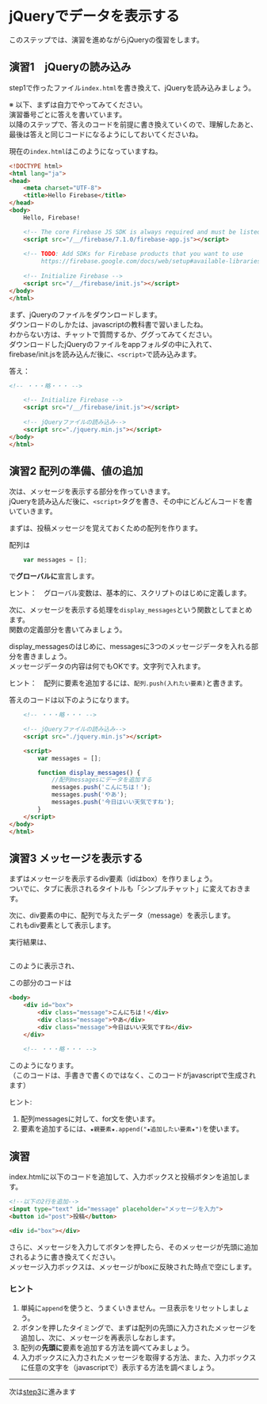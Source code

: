 # jQueryでデータを表示する

このステップでは、演習を進めながらjQueryの復習をします。

## 演習1　jQueryの読み込み
step1で作ったファイル```index.html```を書き換えて、jQueryを読み込みましょう。

※ 以下、まずは自力でやってみてください。  
演習番号ごとに答えを書いています。  
以降のステップで、答えのコードを前提に書き換えていくので、理解したあと、最後は答えと同じコードになるようにしておいてくださいね。

現在の```index.html```はこのようになっていますね。

```html
<!DOCTYPE html>
<html lang="ja">
<head>
    <meta charset="UTF-8">
    <title>Hello Firebase</title>
</head>
<body>
    Hello, Firebase!

    <!-- The core Firebase JS SDK is always required and must be listed first -->
    <script src="/__/firebase/7.1.0/firebase-app.js"></script>
    
    <!-- TODO: Add SDKs for Firebase products that you want to use
         https://firebase.google.com/docs/web/setup#available-libraries -->
    
    <!-- Initialize Firebase -->
    <script src="/__/firebase/init.js"></script>
</body>
</html>
```

まず、jQueryのファイルをダウンロードします。  
ダウンロードのしかたは、javascriptの教科書で習いましたね。  
わからない方は、チャットで質問するか、ググってみてください。  
ダウンロードしたjQueryのファイルをappフォルダの中に入れて、firebase/init.jsを読み込んだ後に、```<script>```で読み込みます。

答え：

```html
<!-- ・・・略・・・ -->

    <!-- Initialize Firebase -->
    <script src="/__/firebase/init.js"></script>
    
    <!-- jQueryファイルの読み込み-->
    <script src="./jquery.min.js"></script>
</body>
</html>
```

## 演習2 配列の準備、値の追加
次は、メッセージを表示する部分を作っていきます。  
jQueryを読み込んだ後に、```<script>```タグを書き、その中にどんどんコードを書いていきます。

まずは、投稿メッセージを覚えておくための配列を作ります。

配列は

```js
    var messages = [];
```

で**グローバルに**宣言します。

ヒント：　グローバル変数は、基本的に、スクリプトのはじめに定義します。

次に、メッセージを表示する処理を```display_messages```という関数としてまとめます。  
関数の定義部分を書いてみましょう。

display_messagesのはじめに、messagesに3つのメッセージデータを入れる部分を書きましょう。  
メッセージデータの内容は何でもOKです。文字列で入れます。

ヒント：　配列に要素を追加するには、```配列.push(入れたい要素)```と書きます。

答えのコードは以下のようになります。

```html
    <!-- ・・・略・・・ -->

    <!-- jQueryファイルの読み込み-->
    <script src="./jquery.min.js"></script>

    <script>
        var messages = [];

        function display_messages() {
            //配列messagesにデータを追加する
            messages.push('こんにちは！');
            messages.push('やあ');
            messages.push('今日はいい天気ですね');
        }
    </script>
</body>
</html>
```

## 演習3 メッセージを表示する

まずはメッセージを表示するdiv要素（idはbox）を作りましょう。  
ついでに、タブに表示されるタイトルも「シンプルチャット」に変えておきます。  

次に、div要素の中に、配列で与えたデータ（message）を表示します。  
これもdiv要素として表示します。

実行結果は、

![]()

このように表示され、

この部分のコードは

```html
<body>
    <div id="box">
        <div class="message">こんにちは！</div>
        <div class="message">やあ</div>
        <div class="message">今日はいい天気ですね</div>
    </div>
    
    <!-- ・・・略・・・ -->    
```

このようになります。  
（このコードは、手書きで書くのではなく、このコードがjavascriptで生成されます）

ヒント:

1. 配列messagesに対して、for文を使います。
1. 要素を追加するには、```★親要素★.append("★追加したい要素★")```を使います。

## 演習

index.htmlに以下のコードを追加して、入力ボックスと投稿ボタンを追加します。

```html
<!--以下の2行を追加-->
<input type="text" id="message" placeholder="メッセージを入力">
<button id="post">投稿</button>

<div id="box"></div>
```

さらに、メッセージを入力してボタンを押したら、そのメッセージが先頭に追加されるように書き換えてください。  
メッセージ入力ボックスは、メッセージがboxに反映された時点で空にします。

### ヒント

1. 単純に```append```を使うと、うまくいきません。一旦表示をリセットしましょう。
1. ボタンを押したタイミングで、まずは配列の先頭に入力されたメッセージを追加し、次に、メッセージを再表示しなおします。
1. 配列の**先頭に**要素を追加する方法を調べてみましょう。
1. 入力ボックスに入力されたメッセージを取得する方法、また、入力ボックスに任意の文字を（javascriptで）表示する方法を調べましょう。


---

次は[step3](./step3.md)に進みます

